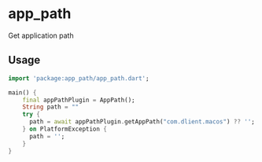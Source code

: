 # app_path

Get application path

## Usage

```dart
import 'package:app_path/app_path.dart';

main() {
    final appPathPlugin = AppPath();
    String path = ""
    try {
      path = await appPathPlugin.getAppPath("com.dlient.macos") ?? '';
    } on PlatformException {
      path = '';
    }
}
```

